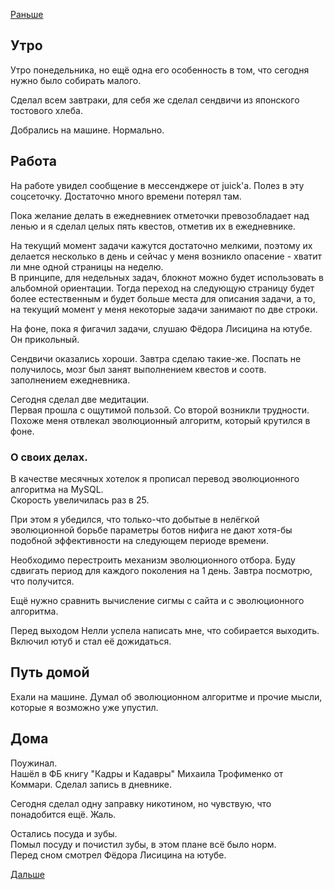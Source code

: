 [Раньше](2020.01.12.md)  
## Утро
Утро понедельника, но ещё одна его особенность в том, что сегодня нужно было собирать малого.

Сделал всем завтраки, для себя же сделал сендвичи из японского тостового хлеба.

Добрались на машине. Нормально.
## Работа
На работе увидел сообщение в мессенджере от juick'а. Полез в эту соцсеточку. Достаточно много времени потерял там.

Пока желание делать в ежедневниек отметочки превозобладает над ленью и я сделал целых пять квестов, отметив их в ежедневнике.

На текущий момент задачи кажутся достаточно мелкими, поэтому их делается несколько в день и сейчас у меня возникло опасение - хватит ли мне одной страницы на неделю.  
В принципе, для недельных задач, блокнот можно будет использовать в альбомной ориентации. Тогда переход на следующую страницу будет более естественным и будет больше места для описания задачи, а то, на текущий момент у меня некоторые задачи занимают по две строки.

На фоне, пока я фигачил задачи, слушаю Фёдора Лисицина на ютубе. Он прикольный.

Сендвичи оказались хороши. Завтра сделаю такие-же.
Поспать не получилось, мозг был занят выполнением квестов и соотв. заполнением ежедневника.

Сегодня сделал две медитации.  
Первая прошла с ощутимой пользой. Со второй возникли трудности. Похоже меня отвлекал эволюционный алгоритм, который крутился в фоне.

### О своих делах.
В качестве месячных хотелок я прописал перевод эволюционного алгоритма на MySQL.  
Скорость увеличилась раз в 25.

При этом я убедился, что только-что добытые в нелёгкой эволюционной борьбе параметры ботов нифига не дают хотя-бы подобной эффективности на следующем периоде времени.

Необходимо перестроить механизм эволюционного отбора. Буду сдвигать период для каждого поколения на 1 день. Завтра посмотрю, что получится.

Ещё нужно сравнить вычисление сигмы с сайта и с эволюционного алгоритма.

Перед выходом Нелли успела написать мне, что собирается выходить.  
Включил ютуб и стал её дожидаться.
## Путь домой
Ехали на машине. Думал об эволюционном алгоритме и прочие мысли, которые я возможно уже упустил.
## Дома
Поужинал.  
Нашёл в ФБ книгу "Кадры и Кадавры" Михаила Трофименко от Коммари.
Сделал запись в дневнике.

Сегодня сделал одну заправку никотином, но чувствую, что понадобится ещё. Жаль.

Остались посуда и зубы.  
Помыл посуду и почистил зубы, в этом плане всё было норм.  
Перед сном смотрел Фёдора Лисицина на ютубе.

[Дальше](2020.01.14.md)